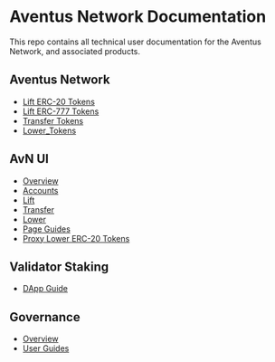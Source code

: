 # Aventus Network Documentation

This repo contains all technical user documentation for the Aventus Network, and associated products.

## Aventus Network
- [Lift ERC-20 Tokens](avn/ERC20-lift-guide.md)
- [Lift ERC-777 Tokens](avn/ERC777-lift-guide.md)
- [Transfer Tokens]()
- [Lower_Tokens](https://github.com/Aventus-Network-Services/avn-tier2/tree/master/bin/node/rpc#using-the-lower_data-rpc-endpoint)

## AvN UI

- [Overview](avn-ui/avn-ui.md)
- [Accounts]()
- [Lift]()
- [Transfer]()
- [Lower]()
- [Page Guides](avn-ui/avn-ui-guides.md)
- [Proxy Lower ERC-20 Tokens](https://docs.google.com/document/d/1_-Ux_8YElitnHZ8_-LZkupxAejM6FpBQVhzdVjGUXRQ/edit#)

## Validator Staking

- [DApp Guide](https://docs.google.com/document/d/1gJjjG1AaYGOPGVwrknTg4G9n9sXJvH_TS6KgiAnDhNw/edit)

## Governance

- [Overview](avn-governance/avn-governance.md)
- [User Guides](avn-governance/avn-governance-guides.md)
